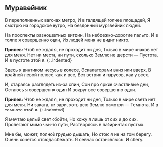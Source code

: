 ﻿---
layout: lyrics
---

## Муравейник

В переполненных вагонах метро,
И в галдящей толчее площадей,
Я смотрю на городское нутро,
На бездонный муравейник людей.

На проспекты разноцветных витрин,
На небрежно-дорогие пальто,
И в толпе я совершенно один,
Из людей меня не видит никто.

**Припев:**
Чтоб не ждал я, не проходит ни дня,
Только в мире знаков нет для меня.
Нет ни места, ни пути, сколько Землю не шерсти — 
Пустота. И в пустоте этой я.
{: .indented}

Здесь я винтиком несусь в колесе,
Эскалаторами вниз или вверх,
В крайней левой полосе, как и все,
Без ветрил и парусов, как у всех.

И, стараясь разглядеть из-за спин,
Сон про яркие счастливые дни,
Остаюсь я совершенно один
И вокруг все совершенно одни.

**Припев:**
Чтоб не ждал я, не проходит ни дня,
Только в мире света нет для меня.
Ни заката, ни зари, хоть всю Землю осмотри — 
Темнота. И в темноте этой я.
{: .indented}

Я мечтаю целый свет обойти,
Но хожу я лишь от сих и до сих.
Пролегают мимо чьи-то пути,
Растворяясь в лабиринтах пустых.

Мне бы, может, полной грудью дышать,
Но стою я не на том берегу.
Очень хочется отсюда сбежать.
Я сейчас остановлюсь. И сбегу.
